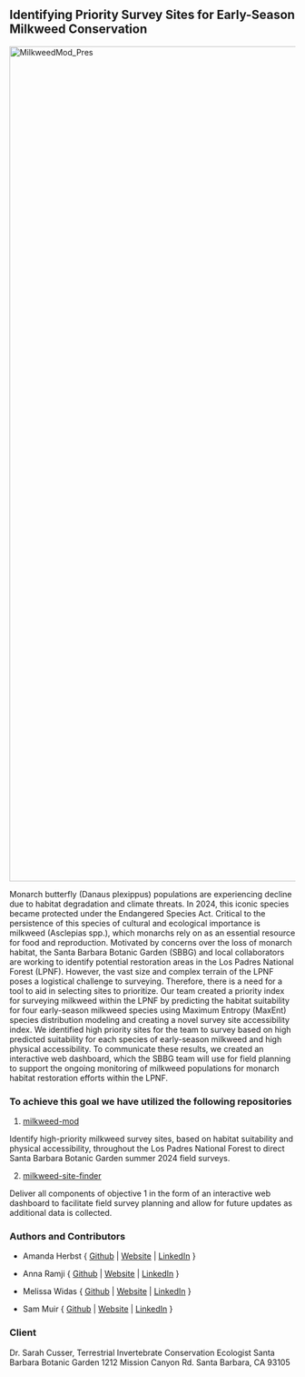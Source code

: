 ## Identifying Priority Survey Sites for Early-Season Milkweed Conservation


<img width="1468" alt="MilkweedMod_Pres" src="https://github.com/MEDS-SBBG-milkweed/.github/assets/98177666/9e7dfa9b-9c59-4512-ba84-510855627187">

Monarch butterfly (Danaus plexippus) populations are experiencing decline due to habitat degradation and climate threats. In 2024, this iconic species became protected under the Endangered Species Act. Critical to the persistence of this species of cultural and ecological importance is milkweed (Asclepias spp.), which monarchs rely on as an essential resource for food and reproduction. Motivated by concerns over the loss of monarch habitat, the Santa Barbara Botanic Garden (SBBG) and local collaborators are working to identify potential restoration areas in the Los Padres National Forest (LPNF). However, the vast size and complex terrain of the LPNF poses a logistical challenge to surveying. Therefore, there is a need for a tool to aid in selecting sites to prioritize. Our team created a priority index for surveying milkweed within the LPNF by predicting the habitat suitability for four early-season milkweed species using Maximum Entropy (MaxEnt) species distribution modeling and creating a novel survey site accessibility index. We identified high priority sites for the team to survey based on high predicted suitability for each species of early-season milkweed and high physical accessibility. To communicate these results, we created an interactive web dashboard, which the SBBG team will use for field planning to support the ongoing monitoring of milkweed populations for monarch habitat restoration efforts within the LPNF. 

### To achieve this goal we have utilized the following repositories
1.  [milkweed-mod](https://github.com/milkweed-mod/milkweed-mod)
   
Identify high-priority milkweed survey sites, based on habitat suitability and physical accessibility, throughout the Los Padres National Forest to direct Santa Barbara Botanic Garden summer 2024 field surveys.

2. [milkweed-site-finder](https://github.com/milkweed-mod/milkweed-site-finder)
   
Deliver all components of objective 1 in the form of an interactive web dashboard to facilitate field survey planning and allow for future updates as additional data is collected.

### Authors and Contributors
 - Amanda Herbst { [Github](https://github.com/amandaherbst) | [Website](amandaherbst.github.io) | [LinkedIn](https://www.linkedin.com/in/amanda-herbst/) }

 - Anna Ramji { [Github](https://github.com/annaramji) | [Website](https://annaramji.github.io/) | [LinkedIn](https://www.linkedin.com/in/annaramji/) }


 - Melissa Widas { [Github](https://github.com/mwidas) | [Website](https://mwidas.github.io/) | [LinkedIn](https://www.linkedin.com/in/mwidas/) }

 - Sam Muir { [Github](https://github.com/shmuir) | [Website](https://shmuir.github.io/) | [LinkedIn](https://www.linkedin.com/in/shmuir/) }
### Client 

Dr. Sarah Cusser, Terrestrial Invertebrate Conservation Ecologist
Santa Barbara Botanic Garden
1212 Mission Canyon Rd.
Santa Barbara, CA 93105



